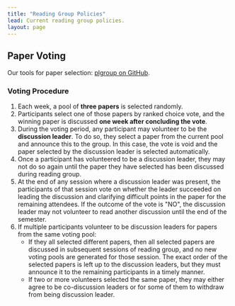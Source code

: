 ```yaml
---
title: "Reading Group Policies"
lead: Current reading group policies.
layout: page
---
```


## Paper Voting

Our tools for paper selection: [plgroup on GitHub](https://github.com/the-au-forml-lab/plgroup).

### Voting Procedure

1. Each week, a pool of **three papers** is selected randomly.
2. Participants select one of those papers by ranked choice vote, and the winning paper is discussed **one week after concluding the vote**.
3. During the voting period, any participant may volunteer to be the **discussion leader**. To do so, they select a paper from the current pool and announce this to the group. In this case, the vote is void and the paper selected by the discussion leader is selected automatically.
4. Once a participant has volunteered to be a discussion leader, they may not do so again until the paper they have selected has been discussed during reading group.
5. At the end of any session where a discussion leader was present, the participants of that session vote on whether the leader succeeded on leading the discussion and clarifying difficult points in the paper for the remaining attendees. If the outcome of the vote is "NO", the discussion leader may not volunteer to read another discussion until the end of the semester.
6. If multiple participants volunteer to be discussion leaders for papers from the same voting pool:
   - If they all selected different papers, then
     all selected papers are discussed in subsequent sessions of reading group, and no new voting pools are generated for those session. The exact order of the selected papers is left up to the discussion leaders, but they must announce it to the remaining participants in a timely manner.
   - If two or more volunteers selected the same paper, they may either agree to be co-discussion leaders or for some of them to withdraw from being discussion leader.